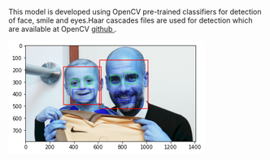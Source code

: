 This model is developed using OpenCV pre-trained classifiers for detection of face, smile and eyes.Haar cascades files are used for detection which are available at OpenCV <a href='https://github.com/opencv/opencv/tree/master/data/haarcascades'>github </a>.


<img src='Detection models/Detection.png' >
